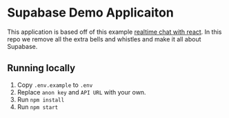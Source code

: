 # Supabase Demo Applicaiton

This application is based off of this example [realtime chat with react](https://github.com/shwosner/realtime-chat-supabase-react). In this repo we remove all the extra bells and whistles and make it all about Supabase. 

## Running locally

1. Copy `.env.example` to `.env`
2. Replace `anon key` and `API URL` with your own.
3. Run `npm install`
4. Run `npm start`